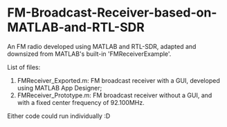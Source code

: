 # FM-Broadcast-Receiver-based-on-MATLAB-and-RTL-SDR
An FM radio developed using MATLAB and RTL-SDR, adapted and downsized from MATLAB's built-in 'FMReceiverExample'.

List of files:

1. FMReceiver_Exported.m: FM broadcast receiver with a GUI, developed using MATLAB App Designer;
2. FMReceiver_Prototype.m: FM broadcast receiver without a GUI, and with a fixed center frequency of 92.100MHz.

Either code could run individually :D
